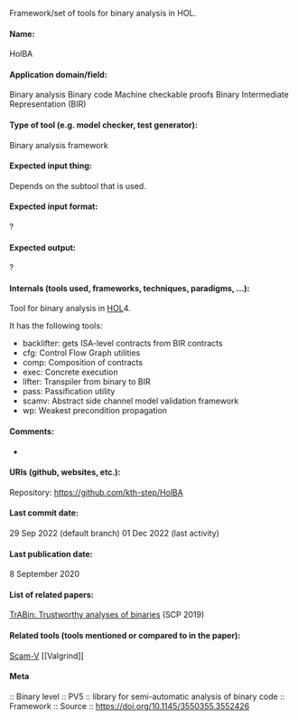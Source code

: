 Framework/set of tools for binary analysis in HOL.

#### Name:
HolBA

#### Application domain/field:
Binary analysis
Binary code
Machine checkable proofs
Binary Intermediate Representation (BIR)

#### Type of tool (e.g. model checker, test generator):
Binary analysis framework

#### Expected input thing:
Depends on the subtool that is used.

#### Expected input format:
?

#### Expected output:
?

#### Internals (tools used, frameworks, techniques, paradigms, ...):
Tool for binary analysis in [HOL](Provers/HOL.md)4.

It has the following tools:
- backlifter: gets ISA-level contracts from BIR contracts
- cfg: Control Flow Graph utilities
- comp: Composition of contracts
- exec: Concrete execution
- lifter: Transpiler from binary to BIR
- pass: Passification utility
- scamv: Abstract side channel model validation framework
- wp: Weakest precondition propagation

#### Comments:
-

#### URIs (github, websites, etc.):
Repository: https://github.com/kth-step/HolBA

#### Last commit date:
29 Sep 2022 (default branch)
01 Dec 2022 (last activity)

#### Last publication date:
8 September 2020

#### List of related papers:
[TrABin: Trustworthy analyses of binaries](https://doi.org/10.1016/j.scico.2019.01.001) (SCP 2019)

#### Related tools (tools mentioned or compared to in the paper):
[Scam-V](Scam-V.md)
[[Valgrind]]

#### Meta
:: Binary level
:: PV5 :: library for semi-automatic analysis of binary code
:: Framework
:: Source :: https://doi.org/10.1145/3550355.3552426
